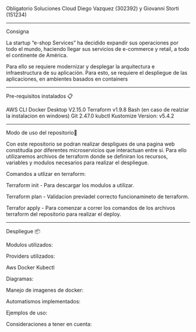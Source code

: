 Obligatorio Soluciones Cloud Diego Vazquez (302392) y Giovanni Storti (151234)

---------------------------------------------------------------------------------------------------------------------------------------------------------------------------------------------------------------------------------------------
Consigna 

La startup “e-shop Services” ha decidido expandir sus operaciones por todo el mundo,
haciendo llegar sus servicios de e-commerce y retail, a todo el continente de América.

Para ello se requiere modernizar y desplegar la arquitectura e
infraestructura de su aplicación. Para
esto, se requiere el despliegue de las aplicaciones, en ambientes basados en containers

-----------------------------------------------------------------------------------------------------------------------------------------------------------------------------------------------------------------------------------------------

Pre-requisitos instalados 📋

AWS CLI
Docker Desktop V2.15.0
Terraform v1.9.8
Bash (en caso de realziar la instalacion en windows)
Git 2.47.0
kubctl Kustomize Version: v5.4.2

-------------------------------------------------------------------------------------------------------------------------------------------------------------------------------------------------------------------------------------------------

Modo de uso del repositorio🔧

Con este repositorio se podran realizar despligues de una pagina web constitudia por diferentes microservicios que interactuan entre si.
Para ello utilizaremos archivos de terraform donde se definiran los recursos, variables y modulos necesarios para realizar el despliegue.

Comandos a utlizar en terraform:

Terraform init - Para descargar los modulos a utilizar.

Terraform plan - Validacion previadel correcto funcionamineto de terraform.

Terrafor apply - Para comenzar a correr los comandos de los archivos terraform del repositorio para realizar el deploy.

-------------------------------------------------------------------------------------------------------------------------------------------------------------------------------------------------------------------------------------------------
Despliegue 📦

Modulos utilizados:

 

Providers utilizados:

Aws
Docker
Kubectl

Diagramas:


Manejo de imagenes de docker:


Automatismos implementados:


Ejemplos de uso:


Consideraciones a tener en cuenta:

